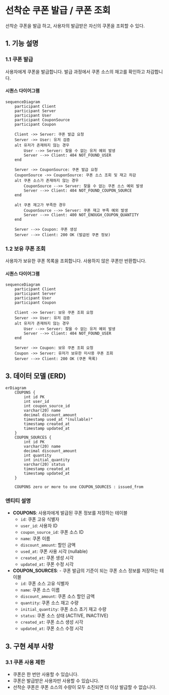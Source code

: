 # 선착순 쿠폰 발급 / 쿠폰 조회

선착순 쿠폰을 발급 하고, 사용자의 발급받은 자신의 쿠폰을 조회할 수 있다.

## 1. 기능 설명

### 1.1 쿠폰 발급
사용자에게 쿠폰을 발급합니다. 발급 과정에서 쿠폰 소스의 재고를 확인하고 차감합니다.

#### 시퀀스 다이어그램
```mermaid
sequenceDiagram
    participant Client
    participant Server
    participant User
    participant CouponSource
    participant Coupon

    Client ->> Server: 쿠폰 발급 요청
    Server ->> User: 유저 검증
    alt 유저가 존재하지 않는 경우
        User -->> Server: 찾을 수 없는 유저 예외 발생
        Server -->> Client: 404 NOT_FOUND_USER
    end

    Server ->> CouponSource: 쿠폰 발급 요청
    CouponSource ->> CouponSource: 쿠폰 소스 조회 및 재고 차감
    alt 쿠폰 소스가 존재하지 않는 경우
        CouponSource -->> Server: 찾을 수 없는 쿠폰 소스 예외 발생
        Server -->> Client: 404 NOT_FOUND_COUPON_SOURCE
    end
    
    alt 쿠폰 재고가 부족한 경우
        CouponSource -->> Server: 쿠폰 재고 부족 예외 발생
        Server -->> Client: 400 NOT_ENOUGH_COUPON_QUANTITY
    end

    Server -->> Coupon: 쿠폰 생성
    Server -->> Client: 200 OK (발급된 쿠폰 정보)
```

### 1.2 보유 쿠폰 조회
사용자가 보유한 쿠폰 목록을 조회합니다. 사용하지 않은 쿠폰만 반환합니다.

#### 시퀀스 다이어그램
```mermaid
sequenceDiagram
    participant Client
    participant Server
    participant User
    participant Coupon

    Client ->> Server: 보유 쿠폰 조회 요청
    Server ->> User: 유저 검증
    alt 유저가 존재하지 않는 경우
        User -->> Server: 찾을 수 없는 유저 예외 발생
        Server -->> Client: 404 NOT_FOUND_USER
    end

    Server ->> Coupon: 보유 쿠폰 조회 요청
    Coupon ->> Server: 유저가 보유한 미사용 쿠폰 조회
    Server -->> Client: 200 OK (쿠폰 목록)
```

## 3. 데이터 모델 (ERD)
```mermaid
erDiagram
    COUPONS {
        int id PK
        int user_id
        int coupon_source_id
        varchar(20) name
        decimal discount_amount
        timestamp used_at "(nullable)"
        timestamp created_at
        timestamp updated_at
    }
    COUPON_SOURCES {
        int id PK
        varchar(20) name
        decimal discount_amount
        int quantity
        int initial_quantity
        varchar(20) status
        timestamp created_at
        timestamp updated_at
    }

    COUPONS zero or more to one COUPON_SOURCES : issued_from
```

### 엔티티 설명
- **COUPONS**: 사용자에게 발급된 쿠폰 정보를 저장하는 테이블
    - `id`: 쿠폰 고유 식별자
    - `user_id`: 사용자 ID
    - `coupon_source_id`: 쿠폰 소스 ID
    - `name`: 쿠폰 이름
    - `discount_amount`: 할인 금액
    - `used_at`: 쿠폰 사용 시각 (nullable)
    - `created_at`: 쿠폰 생성 시각
    - `updated_at`: 쿠폰 수정 시각
- **COUPON_SOURCES**: - 쿠폰 발급의 기준이 되는 쿠폰 소스 정보를 저장하는 테이블
    - `id`: 쿠폰 소스 고유 식별자
    - `name`: 쿠폰 소스 이름
    - `discount_amount`: 쿠폰 소스 할인 금액
    - `quantity`: 쿠폰 소스 재고 수량
    - `initial_quantity`: 쿠폰 소스 초기 재고 수량
    - `status`: 쿠폰 소스 상태 (ACTIVE, INACTIVE)
    - `created_at`: 쿠폰 소스 생성 시각
    - `updated_at`: 쿠폰 소스 수정 시각

## 3. 구현 세부 사항

### 3.1 쿠폰 사용 제한 
- 쿠폰은 한 번만 사용할 수 있습니다.
- 쿠폰은 발급받은 사용자만 사용할 수 있습니다.
- 선착순 쿠폰은 쿠폰 소스의 수량이 모두 소진되면 더 이상 발급할 수 없습니다.
